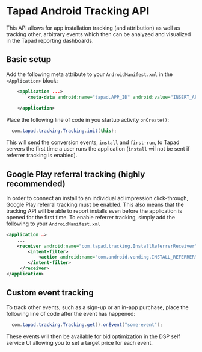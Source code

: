 # Tapad Android Tracking API
This API allows for app installation tracking (and attribution) as well as tracking other, arbitrary
events which then can be analyzed and visualized in the Tapad reporting dashboards.

## Basic setup

Add the following meta attribute to your `AndroidManifest.xml` in the `<Application>` block:

```xml
	<application ...>
        <meta-data android:name="tapad.APP_ID" android:value="INSERT_APP_ID_HERE"/>
        ... 
    </application>
```

Place the following line of code in you startup activity `onCreate()`:

```java
  com.tapad.tracking.Tracking.init(this);
```

This will send the conversion events, `install` and `first-run`, to Tapad servers the first time a user runs the application (`install` wil not be sent if referrer tracking is enabled).

## Google Play referral tracking (highly recommended)

In order to connect an install to an individual ad impression click-through, Google Play referral tracking must be enabled. This also means that the tracking API will be able to report installs even before the application is opened for the first time. To enable referrer tracking, simply add the following to your `AndroidManifest.xml`

```xml
<application …>
	...		
	<receiver android:name="com.tapad.tracking.InstallReferrerReceiver" android:exported="true">
    	<intent-filter>
        	<action android:name="com.android.vending.INSTALL_REFERRER"/>
        </intent-filter>
     </receiver>
</application>
```

## Custom event tracking
To track other events, such as a sign-up or an in-app purchase, place the following line of code after the event has happened:

```java
  com.tapad.tracking.Tracking.get().onEvent("some-event");
```

These events will then be available for bid optimization in the DSP self service UI allowing you to set a
target price for each event.